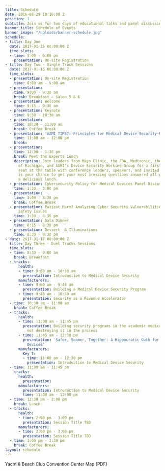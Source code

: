 ```yaml
---
title: Schedule
date: 2016-08-29 18:16:00 Z
position: 1
subtitle: Join us for two days of educational talks and panel discussions
banner_title: Schedule of Events
banner_image: "/uploads/banner-schedule.jpg"
schedule:
- title: Day One
  date: 2017-01-15 00:00:00 Z
  time_slots:
  - time: 4:00 - 6:00 pm
    presentation: On-site Registration
- title: Day Two - Single Track Sessions
  date: 2017-01-16 00:00:00 Z
  time_slots:
  - presentation: On-site Registration
    time: 8:00 am - 9:00 am
  - presentation: 
    time: 9:00 - 9:30 am
    break: Breakfast — Salon 5 & 6
  - presentation: Welcome
    time: 9:15 - 9:30 am
  - presentation: Keynote
    time: 9:30 - 10:30 am
  - presentation: 
    time: 10:30 - 11:00 am
    break: Coffee Break
  - presentation: 'AAMI TIR57: Principles for Medical Device Security—Risk Management'
    time: 11:00 am - 12:00 pm
    break: 
  - presentation: 
    time: 12:00 - 1:30 pm
    break: Meet the Experts Lunch
    description: Join leaders from Mayo Clinic, the FDA, Medtronic, the University
      of Michigan, and AAMI’s Device Security Working Group for a first-come, first-served
      seat at the table with conference leaders, speakers, and invited experts. This
      is your chance to get your most pressing questions answered all while enjoying
      a delicious lunch.
  - presentation: Cybersecurity Policy for Medical Devices Panel Discussion
    time: 1:30 - 3:00 pm
  - presentation: 
    time: 3:00 - 3:30 pm
    break: Coffee Break
  - presentation: Patient Harm? Analyzing Cyber Security Vulnerabilities for Patient
      Safety Issues
    time: 3:30 - 4:30 pm
  - presentation: Gala Dinner
    time: 6:15 - 8:30 pm
  - presentation: Dessert  & Illuminations
    time: 8:30 - 9:30 pm
- date: 2017-01-17 00:00:00 Z
  title: Day Three - Duel Tracks Sessions
  time_slots:
  - time: 8:30 - 9:00 am
    break: Breakfast
  - tracks:
      health:
      - time: 9:00 am - 10:30 am
        presentation: Introduction to Medical Device Security
      manufacturers:
      - time: 9:00 am - 9:45 am
        presentation: Building a Medical Device Security Program
      - time: 9:45 am - 10:30 am
        presentation: Security as a Revenue Accelerator
  - time: 10:30 am - 11:00 am
    break: Coffee Break
  - tracks:
      health:
      - time: 11:00 am - 11:45 pm
        presentation: Building security programs in the academic medical center, and
          not destroying it in the process
      - time: 11:45 am - 12:30 pm
        presentation: 'Safer, Sooner, Together: A Hippocratic Oath for Connected Medical
          Devices'
      manufacturers:
        Key 1:
        - time: 11:00 am - 12:30 pm
          presentation: Introduction to Medical Device Security
  - time: 11:00 am - 11:45 pm
    tracks:
      health:
        presentation: 
      manufacturers:
        presentation: Introduction to Medical Device Security
        time: 11:00 am - 12:30 pm
  - time: 12:30 pm - 2:00 pm
    break: Lunch
  - tracks:
      health:
      - time: 2:00 pm - 3:00 pm
        presentation: Session Title TBD
      manufacturers:
      - time: 2:00 pm - 3:00 pm
        presentation: Session Title TBD
  - time: 3:00 pm - 3:30 pm
    break: Coffee Break
layout: schedule
---
```


Yacht & Beach Club Convention Center Map (PDF) 